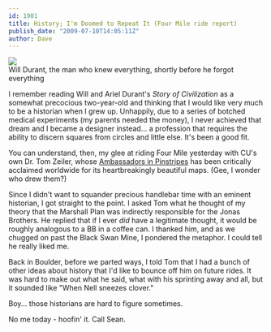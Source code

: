 ```yaml
---
id: 1901
title: History; I'm Doomed to Repeat It (Four Mile ride report)
publish_date: "2009-07-10T14:05:11Z"
author: Dave
---
```

![](http://www.flagstafffrenzy.org/wp-content/uploads/2009/07/will.jpg)  
Will Durant, the man who knew everything, shortly before he forgot everything

I remember reading Will and Ariel Durant's _Story of Civilization_ as a somewhat precocious two-year-old and thinking that I would like very much to be a historian when I grew up. Unhappily, due to a series of botched medical experiments (my parents needed the money), I never achieved that dream and I became a designer instead... a profession that requires the ability to discern squares from circles and little else. It's been a good fit.

You can understand, then, my glee at riding Four Mile yesterday with CU's own Dr. Tom Zeiler, whose [Ambassadors in Pinstripes](http://www.amazon.com/Ambassadors-Pinstripes-Spalding-Baseball-American/dp/0742551687) has been critically acclaimed worldwide for its heartbreakingly beautiful maps. (Gee, I wonder who drew them?)

Since I didn't want to squander precious handlebar time with an eminent historian, I got straight to the point. I asked Tom what he thought of my theory that the Marshall Plan was indirectly responsible for the Jonas Brothers. He replied that if I ever _did_ have a legitimate thought, it would be roughly analogous to a BB in a coffee can. I thanked him, and as we chugged on past the Black Swan Mine, I pondered the metaphor. I could tell he really liked me.

Back in Boulder, before we parted ways, I told Tom that I had a bunch of other ideas about history that I'd like to bounce off him on future rides. It was hard to make out what he said, what with his sprinting away and all, but it sounded like "When Nell sneezes clover."

Boy... those historians are hard to figure sometimes.

No me today - hoofin' it. Call Sean.
